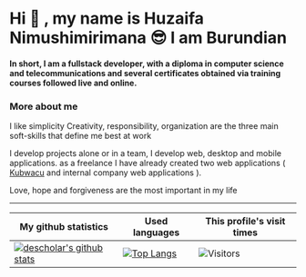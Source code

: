 # Hi :open_hands: , my name is Huzaifa Nimushimirimana :sunglasses: I am Burundian
#### In short, I am a fullstack developer, with a diploma in computer science and telecommunications and several certificates obtained via training courses followed live and online.

### More about me

I like simplicity
Creativity, responsibility, organization are the three main soft-skills that define me best at work

I develop projects alone or in a team, I develop web, desktop and mobile applications. as a freelance I have already created two web applications ( [Kubwacu](https://www.kubwacu.com) and internal company web applications ).

Love, hope and forgiveness are the most important in my life

___

|My github statistics|Used languages|This profile's visit times|
|-|-|-|
|[![descholar's github stats](https://github-readme-stats.vercel.app/api?username=kalculata&show_icons=true&theme=dark&hide_title=true)](https://github.com/descholar-ceo)|[![Top Langs](https://github-readme-stats.vercel.app/api/top-langs/?username=kalculata&show_icons=true&theme=dark&layout=compact&hide_title=true)](https://github.com/kalculata)|![Visitors](https://profile-counter.glitch.me/%7Bkalculata%7D/count.svg)
